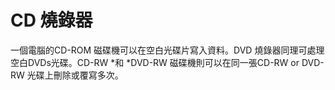 [Title]: # (CD Burner)
[Order]: # (18)

# CD 燒錄器

一個電腦的CD-ROM 磁碟機可以在空白光碟片寫入資料。DVD 燒錄器同理可處理空白DVDs光碟。CD-RW *和 *DVD-RW 磁碟機則可以在同一張CD-RW or DVD-RW 光碟上刪除或覆寫多次。